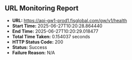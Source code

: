 ## URL Monitoring Report

- **URL:** https://api-gw1-prod1.fisglobal.com/gw/v1/health
- **Start Time:** 2025-06-27T10:20:28.864440
- **End Time:** 2025-06-27T10:20:29.018477
- **Total Time Taken:** 0.154037 seconds
- **HTTP Status Code:** 200
- **Status:** Success
- **Failure Reason:** N/A
